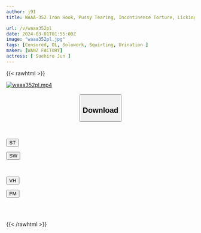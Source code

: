 ```yaml
---
author: j91
title: WAAA-352 Iron Hook, Pussy Tearing, Incontinence Torture, Licking Female Employee, Too Much Orgasm Juice Squirting, G-spot Convulsions, Jun Suehiro

url: /v/waaa352pl
date: 2024-03-01T01:55:00Z
image: "waaa352pl.jpg"
tags: [Censored, OL, Solowork, Squirting, Urination	]
maker: [WANZ FACTORY]
actress: [ Suehiro Jun ]
---
```



{{< rawhtml >}}

<div class="video" data-videoid="WZjyPbYbJ3ubz9e">
    <a href="javascript:;">
        <img src="/v/waaa352pl/waaa352pl.jpg" width="WIDTH" height="HEIGHT" alt="waaa352pl.mp4" loading="lazy">
    </a>
</div>

<script type="text/javascript" src="https://j91.asia/asset/on-demand-st.js"></script>

<br>
  <link rel="stylesheet" href="https://j91.asia/asset/bs5.css">
  
  <center>
  <button class="btn btn-primary" type="button" data-bs-toggle="collapse" data-bs-target=".multi-collapse" aria-expanded="false" aria-controls="multiCollapseExample1 multiCollapseExample2"><h2>Download</h2></button></center>
</p>
<div class="row">
  <div class="col">
    <div class="collapse multi-collapse" id="multiCollapseExample1">
      <div class="card card-body">
	      	      <br>
<div class="buttons">  
<p><a href="https://streamtape.to/v/WZjyPbYbJ3ubz9e" target="_blank"><button class="btn-hover color-3"><i class="fa fa-download"></i> ST</button></a></p>
<p><a href="https://cdnwish.com/y26q9peqngls" target="_blank"><button class="btn-hover color-2"><i class="fa fa-download"></i> SW</button></a></p></div>
    </div>
  </div>
</div>
  <div class="col">
    <div class="collapse multi-collapse" id="multiCollapseExample2">
      <div class="card card-body">
	      <br>
<div class="buttons">
<p><a href="https://vidhidepro.com/f/mk1g7ade2lwk"><button class="btn-hover color-9"><i class="fa fa-download"></i> VH</button></a></p>
<p><a href="https://filemoon.sx/d/xnr2wocf125k"><button class="btn-hover color-8"><i class="fa fa-download"></i> FM</button></a></p></div>
<br><br>
      </div>
    </div>
  </div>
</div>

{{< /rawhtml >}}